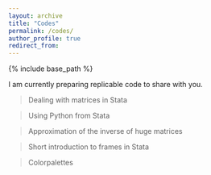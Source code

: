 ```yaml
---
layout: archive
title: "Codes"
permalink: /codes/
author_profile: true
redirect_from:
---
```


{% include base_path %}
 
I am currently preparing replicable code to share with you.

> Dealing with matrices in Stata

> Using Python from Stata

> Approximation of the inverse of huge matrices

> Short introduction to frames in Stata

> Colorpalettes

